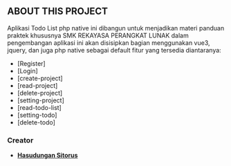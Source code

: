 ## ABOUT THIS PROJECT
Aplikasi Todo List php native ini dibangun untuk menjadikan materi panduan praktek khususnya SMK REKAYASA PERANGKAT LUNAK
dalam pengembangan aplikasi ini akan disisipkan bagian menggunakan vue3, jquery, dan juga php native sebagai default
fitur yang tersedia diantaranya: 
- [Register]
- [Login]
- [create-project] 
- [read-project]
- [delete-project]
- [setting-project]
- [read-todo-list]
- [setting-todo]
- [delete-todo]

### Creator
- **[Hasudungan Sitorus](https://vehikl.com/)**